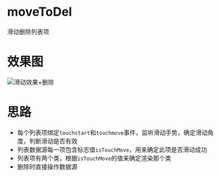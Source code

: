# moveToDel
滑动删除列表项

# 效果图
![滑动效果+删除](https://upload-images.jianshu.io/upload_images/10518780-9b0aeb5ec145ee18.jpeg?imageMogr2/auto-orient/strip%7CimageView2/2/w/1240)

# 思路
 -  每个列表项绑定`touchstart`和`touchmove`事件，监听滑动手势，确定滑动角度，判断滑动是否有效
 -  列表数据源每一项包含标志值`isTouchMove`，用来确定此项是否滑动成功
 -  列表项有两个类，根据`isTouchMove`的值来确定渲染那个类
 -  删除时直接操作数据源
